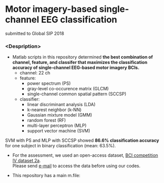 # Motor imagery-based single-channel EEG classification
submitted to Global SIP 2018

### \<Despription\>
- Matlab scripts in this repository determined __the best combination of channel, feature, and classifer that maximizes the classification accuracy of single-channel EEG-based motor imagery BCIs.__<br />
  - channel: 22 ch
  - feature: 
    - power spectrum (PS)
    - gray-level co-occurence matrix (GLCM)
    - single-channel common spatial pattern (SCCSP)
  - classifier:
    - linear discriminant analysis (LDA)
    - k-nearest neighbor (k-NN)
    - Gaussian mixture model (GMM)
    - random forest (RF)
    - multi-layer perceptron (MLP)
    - support vector machine (SVM)

SVM with PS and MLP with SCCSP showed __86.6% classification accuracy__ for one subject in binary classification (mean: 63.5%).<br />  

- For the assessment, we used an open-access dataset, <a href="http://www.bbci.de/competition/iv/#datasets" target="_blank">BCI competition IV dataset 2a</a>.  
Please send <a href="http://www.bbci.de/competition/iv/#download" target="_blank">e-mail</a> to access the data before using our codes.

- This repository has a main m.file:<br />
